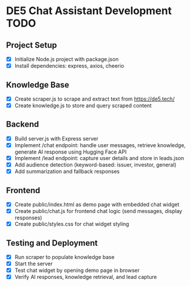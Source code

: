 # DE5 Chat Assistant Development TODO

## Project Setup
- [x] Initialize Node.js project with package.json
- [x] Install dependencies: express, axios, cheerio

## Knowledge Base
- [x] Create scraper.js to scrape and extract text from https://de5.tech/
- [x] Create knowledge.js to store and query scraped content

## Backend
- [x] Build server.js with Express server
- [x] Implement /chat endpoint: handle user messages, retrieve knowledge, generate AI response using Hugging Face API
- [x] Implement /lead endpoint: capture user details and store in leads.json
- [x] Add audience detection (keyword-based: issuer, investor, general)
- [x] Add summarization and fallback responses

## Frontend
- [x] Create public/index.html as demo page with embedded chat widget
- [x] Create public/chat.js for frontend chat logic (send messages, display responses)
- [x] Create public/styles.css for chat widget styling

## Testing and Deployment
- [x] Run scraper to populate knowledge base
- [x] Start the server
- [x] Test chat widget by opening demo page in browser
- [x] Verify AI responses, knowledge retrieval, and lead capture
